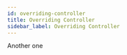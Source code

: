 ```yaml
---
id: overriding-controller
title: Overriding Controller
sidebar_label: Overriding Controller
---
```


Another one
